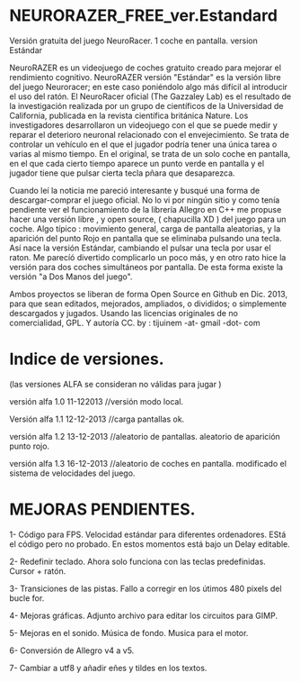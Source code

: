 NEURORAZER_FREE_ver.Estandard
=============================

Versión gratuita del juego NeuroRacer. 1 coche en pantalla. version Estándar

NeuroRAZER es un videojuego de coches gratuito creado para mejorar el rendimiento cognitivo. NeuroRAZER versión "Estándar" es la versión libre del juego Neuroracer; en este caso poniéndolo algo más difícil al introducir el uso del ratón. El NeuroRacer oficial (The Gazzaley Lab) es el resultado de la investigación realizada por un grupo de científicos de la Universidad de California, publicada en la revista científica británica Nature. Los investigadores desarrollaron un videojuego con el que se puede medir y reparar el deterioro neuronal relacionado con el envejecimiento. Se trata de controlar un vehículo en el que el jugador podría tener una única tarea o varias al mismo tiempo. En el original, se trata de un solo coche en pantalla, en el que cada cierto tiempo aparece un punto verde en pantalla y el jugador tiene que pulsar cierta tecla pñara que desaparezca.

Cuando leí la noticia me pareció interesante y busqué una forma de descargar-comprar el juego oficial. No lo vi por ningún sitio y como tenía pendiente ver el funcionamiento de la librería Allegro en C++ me propuse hacer una versión libre , y open source, ( chapucilla XD ) del juego para un coche. Algo típico : movimiento general, carga de pantalla aleatorias, y la aparición del punto Rojo en pantalla que se eliminaba pulsando una tecla. Así nace la versión Estándar, cambiando el pulsar una tecla por usar el raton. Me parecíó divertido complicarlo un poco más, y en otro rato hice la versión para dos coches simultáneos por pantalla. De esta forma existe la versión "a Dos Manos del juego".

Ambos proyectos se liberan de forma Open Source en Github en Dic. 2013, para que sean editados, mejorados, ampliados, o divididos; o simplemente descargados y jugados. Usando las licencias originales de no comercialidad, GPL. Y autoría CC. by : tijuinem -at- gmail -dot- com

Indice de versiones.
===================

(las versiones ALFA se consideran no válidas para jugar )


versión alfa 1.0 11-122013  //versión modo local. 

Versión alfa 1.1 12-12-2013 //carga pantallas ok.

versión alfa 1.2 13-12-2013 //aleatorio de pantallas. aleatorio de aparición punto rojo.

versión alfa 1.3 16-12-2013 //aleatorio de coches en pantalla. modificado el sistema de velocidades del juego.


MEJORAS PENDIENTES.
==================

1- Código para FPS. Velocidad estándar para diferentes ordenadores. EStá el código pero no probado. En estos momentos está bajo un Delay editable. 

2- Redefinir teclado. Ahora solo funciona con las teclas predefinidas. Cursor + ratón.

3- Transiciones de las pistas. Fallo a corregir en los útimos 480 pixels del bucle for.

4- Mejoras gráficas. Adjunto archivo para editar los circuitos para GIMP.

5- Mejoras en el sonido. Música de fondo. Musica para el motor. 

6- Conversión de Allegro v4 a v5. 

7- Cambiar a utf8 y añadir eñes y tildes en los textos.

